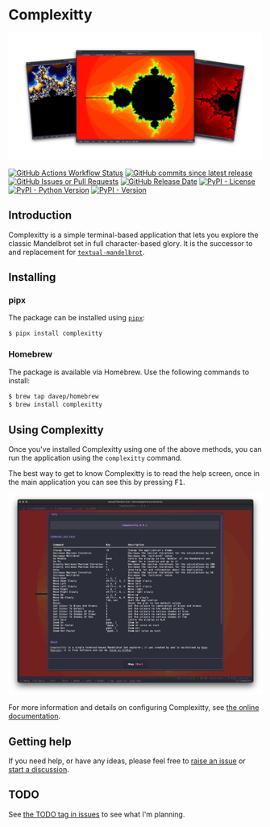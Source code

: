 # Complexitty

[![Complexitty](https://raw.githubusercontent.com/davep/complexitty/refs/heads/main/.images/complexitty-social-banner.png)](https://complexitty.davep.dev/)

[![GitHub Actions Workflow Status](https://img.shields.io/github/actions/workflow/status/davep/complexitty/code-checks.yaml)](https://github.com/davep/complexitty/actions)
[![GitHub commits since latest release](https://img.shields.io/github/commits-since/davep/complexitty/latest)](https://github.com/davep/complexitty/commits/main/)
[![GitHub Issues or Pull Requests](https://img.shields.io/github/issues/davep/complexitty)](https://github.com/davep/complexitty/issues)
[![GitHub Release Date](https://img.shields.io/github/release-date/davep/complexitty)](https://github.com/davep/complexitty/releases)
[![PyPI - License](https://img.shields.io/pypi/l/complexitty)](https://github.com/davep/complexitty/blob/main/LICENSE)
[![PyPI - Python Version](https://img.shields.io/pypi/pyversions/complexitty)](https://github.com/davep/complexitty/blob/main/pyproject.toml)
[![PyPI - Version](https://img.shields.io/pypi/v/complexitty)](https://pypi.org/project/complexitty/)

## Introduction

Complexitty is a simple terminal-based application that lets you explore the
classic Mandelbrot set in full character-based glory. It is the successor to
and replacement for
[`textual-mandelbrot`](https://github.com/davep/textual-mandelbrot).

## Installing

### pipx

The package can be installed using [`pipx`](https://pypa.github.io/pipx/):

```sh
$ pipx install complexitty
```

### Homebrew

The package is available via Homebrew. Use the following commands to install:

```sh
$ brew tap davep/homebrew
$ brew install complexitty
```

## Using Complexitty

Once you've installed Complexitty using one of the above methods, you can
run the application using the `complexitty` command.

The best way to get to know Complexitty is to read the help screen, once in the
main application you can see this by pressing <kbd>F1</kbd>.

![Complexitty help](https://raw.githubusercontent.com/davep/complexitty/refs/heads/main/.images/complexitty-help.png)

For more information and details on configuring Complexitty, see [the online
documentation](https://complexitty.davep.dev/).

## Getting help

If you need help, or have any ideas, please feel free to [raise an
issue](https://github.com/davep/complexitty/issues) or [start a
discussion](https://github.com/davep/complexitty/discussions).

## TODO

See [the TODO tag in
issues](https://github.com/davep/complexitty/issues?q=is%3Aissue+is%3Aopen+label%3ATODO)
to see what I'm planning.

[//]: # (README.md ends here)
